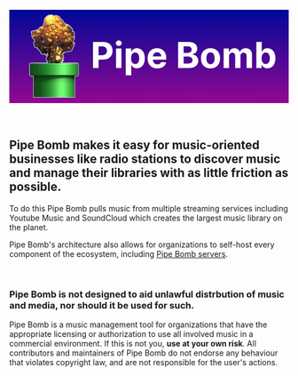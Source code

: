![Pipe Bomb Banner](https://raw.githubusercontent.com/Pipe-Bomb/.github/master/assets/github/Banner.jpg)

&nbsp;

## Pipe Bomb makes it easy for music-oriented businesses like radio stations to discover music and manage their libraries with as little friction as possible.

To do this Pipe Bomb pulls music from multiple streaming services including Youtube Music and SoundCloud which creates the largest music library on the planet.

Pipe Bomb's architecture also allows for organizations to self-host every component of the ecosystem, including [Pipe Bomb servers](https://github.com/Pipe-Bomb/Pipe-Bomb-Server).

&nbsp;

### Pipe Bomb is not designed to aid unlawful distrbution of music and media, nor should it be used for such.

Pipe Bomb is a music management tool for organizations that have the appropriate licensing or authorization to use all involved music in a commercial environment. If this is not you, **use at your own risk**. All contributors and maintainers of Pipe Bomb do not endorse any behaviour that violates copyright law, and are not responsible for the user's actions.